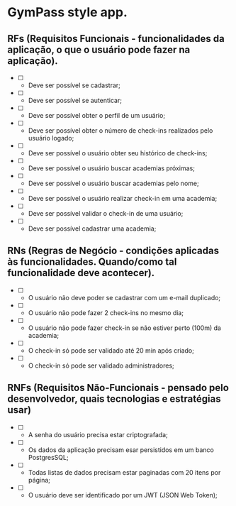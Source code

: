 # GymPass style app.

## RFs (Requisitos Funcionais - funcionalidades da aplicação, o que o usuário pode fazer na aplicação).

- [ ] - Deve ser possível se cadastrar;
- [ ] - Deve ser possível se autenticar;
- [ ] - Deve ser possível obter o perfil de um usuário;
- [ ] - Deve ser possível obter o número de check-ins realizados pelo usuário logado;
- [ ] - Deve ser possível o usuário obter seu histórico de check-ins;
- [ ] - Deve ser possível o usuário buscar academias próximas;
- [ ] - Deve ser possível o usuário buscar academias pelo nome;
- [ ] - Deve ser possível o usuário realizar check-in em uma academia;
- [ ] - Deve ser possível validar o check-in de uma usuário;
- [ ] - Deve ser possível cadastrar uma academia;
 

## RNs (Regras de Negócio - condições aplicadas às funcionalidades. Quando/como tal funcionalidade deve acontecer).

- [ ] - O usuário não deve poder se cadastrar com um e-mail duplicado;
- [ ] - O usuário não pode fazer 2 check-ins no mesmo dia;
- [ ] - O usuário não pode fazer check-in se não estiver perto (100m) da academia;
- [ ] - O check-in só pode ser validado até 20 min após criado;
- [ ] - O check-in só pode ser validado administradores;


## RNFs (Requisitos Não-Funcionais - pensado pelo desenvolvedor, quais tecnologias e estratégias usar)

- [ ] - A senha do usuário precisa estar criptografada;
- [ ] - Os dados da aplicação precisam esar persistidos em um banco PostgresSQL;
- [ ] - Todas listas de dados precisam estar paginadas com 20 itens por página;
- [ ] - O usuário deve ser identificado por um JWT (JSON Web Token);
